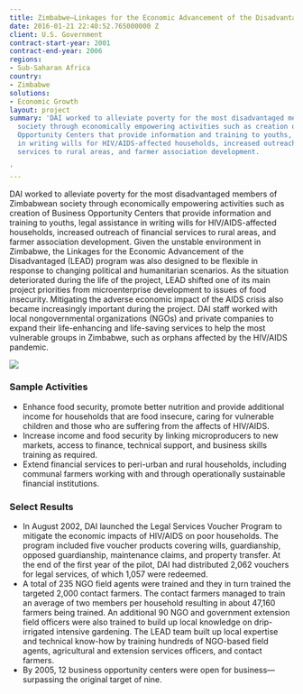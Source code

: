 ```yaml
---
title: Zimbabwe—Linkages for the Economic Advancement of the Disadvantaged (LEAD)
date: 2016-01-21 22:40:52.765000000 Z
client: U.S. Government
contract-start-year: 2001
contract-end-year: 2006
regions:
- Sub-Saharan Africa
country:
- Zimbabwe
solutions:
- Economic Growth
layout: project
summary: 'DAI worked to alleviate poverty for the most disadvantaged members of Zimbabwean
  society through economically empowering activities such as creation of Business
  Opportunity Centers that provide information and training to youths, legal assistance
  in writing wills for HIV/AIDS-affected households, increased outreach of financial
  services to rural areas, and farmer association development.

'
---
```


DAI worked to alleviate poverty for the most disadvantaged members of Zimbabwean society through economically empowering activities such as creation of Business Opportunity Centers that provide information and training to youths, legal assistance in writing wills for HIV/AIDS-affected households, increased outreach of financial services to rural areas, and farmer association development. Given the unstable environment in Zimbabwe, the Linkages for the Economic Advancement of the Disadvantaged (LEAD) program was also designed to be flexible in response to changing political and humanitarian scenarios. As the situation deteriorated during the life of the project, LEAD shifted one of its main project priorities from microenterprise development to issues of food insecurity. Mitigating the adverse economic impact of the AIDS crisis also became increasingly important during the project. DAI staff worked with local nongovernmental organizations (NGOs) and private companies to expand their life-enhancing and life-saving services to help the most vulnerable groups in Zimbabwe, such as orphans affected by the HIV/AIDS pandemic.

![][1]

###  Sample Activities

* Enhance food security, promote better nutrition and provide additional income for households that are food insecure, caring for vulnerable children and those who are suffering from the affects of HIV/AIDS.
* Increase income and food security by linking microproducers to new markets, access to finance, technical support, and business skills training as required.
* Extend financial services to peri-urban and rural households, including communal farmers working with and through operationally sustainable financial institutions.

###  Select Results

* In August 2002, DAI launched the Legal Services Voucher Program to mitigate the economic impacts of HIV/AIDS on poor households. The program included five voucher products covering wills, guardianship, opposed guardianship, maintenance claims, and property transfer. At the end of the first year of the pilot, DAI had distributed 2,062 vouchers for legal services, of which 1,057 were redeemed.
* A total of 235 NGO field agents were trained and they in turn trained the targeted 2,000 contact farmers. The contact farmers managed to train an average of two members per household resulting in about 47,160 farmers being trained. An additional 90 NGO and government extension field officers were also trained to build up local knowledge on drip-irrigated intensive gardening. The LEAD team built up local expertise and technical know-how by training hundreds of NGO-based field agents, agricultural and extension services officers, and contact farmers.
* By 2005, 12 business opportunity centers were open for business—surpassing the original target of nine.

[1]: https://assetify-dai.com/projects/Zimbabwe-LEAD-MVC-0285.jpg
